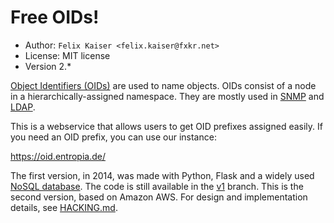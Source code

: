 # Free OIDs!

* Author: `Felix Kaiser <felix.kaiser@fxkr.net>`
* License: MIT license
* Version 2.\*

[Object Identifiers (OIDs)][OID] are used to name objects.
OIDs consist of a node in a hierarchically-assigned namespace.
They are mostly used in [SNMP] and [LDAP].

This is a webservice that allows users to get OID prefixes assigned easily.
If you need an OID prefix, you can use our instance:

https://oid.entropia.de/

The first version, in 2014, was made with Python, Flask and a widely used [NoSQL database](https://en.wikipedia.org/w/index.php?title=CSV_file).
The code is still available in the [v1](https://github.com/fxkr/free-oids/tree/v1) branch.
This is the second version, based on Amazon AWS.
For design and implementation details, see [HACKING.md](./HACKING.md).

[OID]: https://en.wikipedia.org/wiki/Object_identifier
[SNMP]: https://en.wikipedia.org/wiki/Simple_Network_Management_Protocol
[LDAP]: https://en.wikipedia.org/wiki/Lightweight_Directory_Access_Protocol
